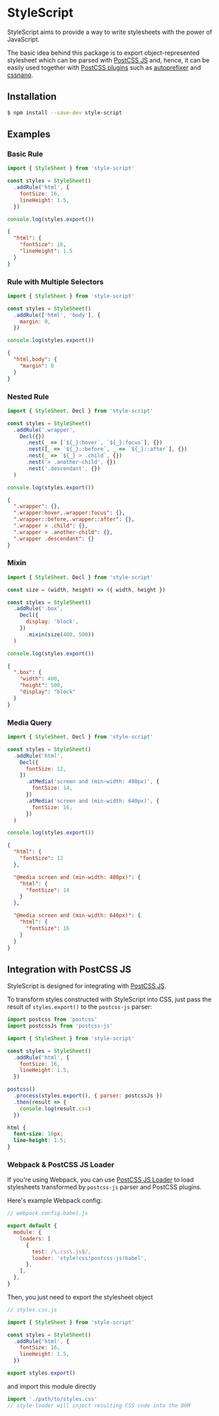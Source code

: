 # StyleScript

StyleScript aims to provide a way to write stylesheets with the power of JavaScript.

The basic idea behind this package is to export object-represented stylesheet which can be parsed with [PostCSS JS](https://github.com/postcss/postcss-js) and, hence, it can be easily used together with [PostCSS plugins](https://github.com/postcss/postcss#plugins) such as [autoprefixer](https://github.com/postcss/autoprefixer) and [cssnano](http://cssnano.co).


## Installation

```bash
$ npm install --save-dev style-script
```


## Examples

### Basic Rule

```javascript
import { StyleSheet } from 'style-script'

const styles = StyleSheet()
  .addRule('html', {
    fontSize: 16,
    lineHeight: 1.5,
  })

console.log(styles.export())
```

```json
{
  "html": {
    "fontSize": 16,
    "lineHeight": 1.5
  }
}
```

### Rule with Multiple Selectors

```javascript
import { StyleSheet } from 'style-script'

const styles = StyleSheet()
  .addRule(['html', 'body'], {
    margin: 0,
  })

console.log(styles.export())
```

```json
{
  "html,body": {
    "margin": 0
  }
}
```

### Nested Rule

```javascript
import { StyleSheet, Decl } from 'style-script'

const styles = StyleSheet()
  .addRule('.wrapper',
    Decl({})
      .nest(_ => [`${_}:hover`, `${_}:focus`], {})
      .nest([_ => `${_}::before`, _ => `${_}::after`], {})
      .nest(_ => `${_} > .child`, {})
      .nest('> .another-child', {})
      .nest('.descendant', {})
  )

console.log(styles.export())
```

```json
{
  ".wrapper": {},
  ".wrapper:hover,.wrapper:focus": {},
  ".wrapper::before,.wrapper::after": {},
  ".wrapper > .child": {},
  ".wrapper > .another-child": {},
  ".wrapper .descendant": {}
}
```

### Mixin

```javascript
import { StyleSheet, Decl } from 'style-script'

const size = (width, height) => ({ width, height })

const styles = StyleSheet()
  .addRule('.box',
    Decl({
      display: 'block',
    })
      .mixin(size(400, 500))
  )

console.log(styles.export())
```

```json
{
  ".box": {
    "width": 400,
    "height": 500,
    "display": "block"
  }
}
```

### Media Query

```javascript
import { StyleSheet, Decl } from 'style-script'

const styles = StyleSheet()
  .addRule('html',
    Decl({
      fontSize: 12,
    })
      .atMedia('screen and (min-width: 480px)', {
        fontSize: 14,
      })
      .atMedia('screen and (min-width: 640px)', {
        fontSize: 16,
      })
  )

console.log(styles.export())
```

```json
{
  "html": {
    "fontSize": 12
  },

  "@media screen and (min-width: 480px)": {
    "html": {
      "fontSize": 14
    }
  },

  "@media screen and (min-width: 640px)": {
    "html": {
      "fontSize": 16
    }
  }
}
```


## Integration with PostCSS JS

StyleScript is designed for integrating with [PostCSS JS](https://github.com/postcss/postcss-js).

To transform styles constructed with StyleScript into CSS, just pass the result of `styles.export()` to the `postcss-js` parser:

```javascript
import postcss from 'postcss'
import postcssJs from 'postcss-js'

import { StyleSheet } from 'style-script'

const styles = StyleSheet()
  .addRule('html', {
    fontSize: 16,
    lineHeight: 1.5,
  })

postcss()
  .process(styles.export(), { parser: postcssJs })
  .then(result => {
    console.log(result.css)
  })
```

```css
html {
  font-size: 16px;
  line-height: 1.5;
}
```

### Webpack & PostCSS JS Loader

If you're using Webpack, you can use [PostCSS JS Loader](https://github.com/jason2506/postcss-js-loader) to load stylesheets transformed by `postcss-js` parser and PostCSS plugins.

Here's example Webpack config:

```javascript
// webpack.config.babel.js

export default {
  module: {
    loaders: [
      {
        test: /\.css\.js$/,
        loader: 'style!css!postcss-js!babel',
      },
    ],
  },
}
```

Then, you just need to export the stylesheet object

```javascript
// styles.css.js

import { StyleSheet } from 'style-script'

const styles = StyleSheet()
  .addRule('html', {
    fontSize: 16,
    lineHeight: 1.5,
  })

export styles.export()
```

and import this module directly

```javascript
import './path/to/styles.css'
// style-loader will inject resulting CSS code into the DOM
```

